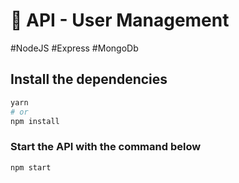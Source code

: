 # 🚀 API - User Management

#NodeJS
#Express
#MongoDb

## Install the dependencies
```bash
yarn
# or
npm install
```

### Start the API with the command below
```bash
npm start
```
